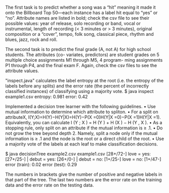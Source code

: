 The first task is to predict whether a song was a “hit” meaning it made it onto the Billboard Top 50—each instance has a label hit equal to “yes” or “no”. Attribute names are listed in bold; check the csv file to see their possible values: year of release, solo recording or band, vocal or instrumental, length of recording (< 3 minutes or > 3 minutes), original composition or a “cover”, tempo, folk song, classical piece, rhythm and blues, jazz, rock and roll.

The second task is to predict the final grade (A, not A) for high school students. The attributes (co- variates, predictors) are student grades on 5 multiple choice assignments M1 through M5, 4 program- ming assignments P1 through P4, and the final exam F. Again, check the csv files to see the attribute values.

"inspect.java" calculates the label entropy at the root (i.e. the entropy of the labels before any splits) and the error rate (the percent of incorrectly classified instances) of classifying using a majority vote.
$ java inspect example1.csv
entropy: 0.981
error: 0.42

Implemented a decision tree learner with the following guidelines.
• Use mutual information to determine which attribute to spliton.
• For a split on attributeX, I(Y;X)=H(Y)−H(Y|X)=H(Y)−P(X =0)H(Y|X =0)−P(X =1)H(Y|X =1). Equivalently, you can calculate I (Y ; X ) = H (Y ) + H (X ) − H (Y , X ).
• As a stopping rule, only split on an attribute if the mutual information is ≥ .1.
• Do not grow the tree beyond depth 2. Namely, split a node only if the mutual information is ≥ .1 and the node is the root or a direct child of the root.
• Use a majority vote of the labels at each leaf to make classification decisions.

$ java decisionTree example2.csv example1.csv
[28+/72-]
love = yes: [27+/25-]
| debut = yes: [26+/0-]
| debut = no: [1+/25-]
love = no: [1+/47-]
error (train): 0.02
error (test): 0.29

The numbers in brackets give the number of positive and negative labels in that part of the tree. The last two numbers are the error rate on the training data and the error rate on the testing data.
